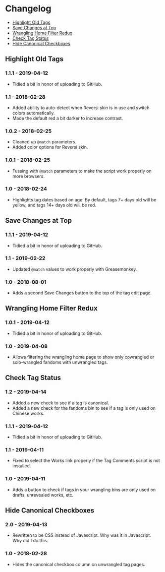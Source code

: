 # Changelog

- [Highlight Old Tags](#highlight-old-tags)
- [Save Changes at Top](#save-changes-at-top)
- [Wrangling Home Filter Redux](#wrangling-home-filter-redux)
- [Check Tag Status](#check-tag-status)
- [Hide Canonical Checkboxes](#hide-canonical-checkboxes)

## Highlight Old Tags

### 1.1.1 - 2019-04-12

- Tidied a bit in honor of uploading to GitHub.

### 1.1 - 2018-02-28

- Added ability to auto-detect when Reversi skin is in use and switch colors automatically.
- Made the default red a bit darker to increase contrast.

### 1.0.2 - 2018-02-25

- Cleaned up `@match` parameters.
- Added color options for Reversi skin.

### 1.0.1 - 2018-02-25

- Fussing with `@match` parameters to make the script work properly on more browsers.

### 1.0 - 2018-02-24

- Highlights tag dates based on age. By default, tags 7+ days old will be yellow, and tags 14+ days old will be red.

## Save Changes at Top

### 1.1.1 - 2019-04-12

- Tidied a bit in honor of uploading to GitHub.

### 1.1 - 2019-02-22

- Updated `@match` values to work properly with Greasemonkey.

### 1.0 - 2018-08-01

- Adds a second Save Changes button to the top of the tag edit page.

## Wrangling Home Filter Redux

### 1.0.1 - 2019-04-12

- Tidied a bit in honor of uploading to GitHub.

### 1.0 - 2019-04-08

- Allows filtering the wrangling home page to show only cowrangled or solo-wrangled fandoms with unwrangled tags.

## Check Tag Status

### 1.2 - 2019-04-14

- Added a new check to see if a tag is canonical.
- Added a new check for the fandoms bin to see if a tag is only used on Chinese works.

### 1.1.1 - 2019-04-12

- Tidied a bit in honor of uploading to GitHub.

### 1.1 - 2019-04-11

- Fixed to select the Works link properly if the Tag Comments script is not installed.

### 1.0 - 2019-04-11

- Adds a button to check if tags in your wrangling bins are only used on drafts, unrevealed works, etc.

## Hide Canonical Checkboxes

### 2.0 - 2019-04-13

- Rewritten to be CSS instead of Javascript. Why was it in Javascript. Why did I do this.

### 1.0 - 2018-02-28

- Hides the canonical checkbox column on unwrangled tag pages.

